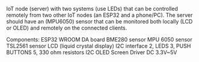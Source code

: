IoT node (server) with two systems (use LEDs) that can be controlled remotely from two other IoT nodes (an ESP32 and a phone/PC). The server should have an (MPU6050) sensor that can be monitored both locally (LCD or OLED) and remotely on the connected clients. 


Components:
ESP32 WROOM DA board 
BME280 sensor
MPU 6050 sensor
TSL2561 sensor
LCD (liquid crystal display)
I2C interface
2, LEDS
3, PUSH BUTTONS
5, 330 ohm resistors
I2C OLED Screen Driver DC 3.3V~5V
